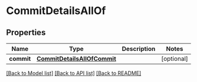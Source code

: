 # CommitDetailsAllOf

## Properties
Name | Type | Description | Notes
------------ | ------------- | ------------- | -------------
**commit** | [**CommitDetailsAllOfCommit**](CommitDetailsAllOfCommit.md) |  | [optional] 

[[Back to Model list]](../README.md#documentation-for-models) [[Back to API list]](../README.md#documentation-for-api-endpoints) [[Back to README]](../README.md)



